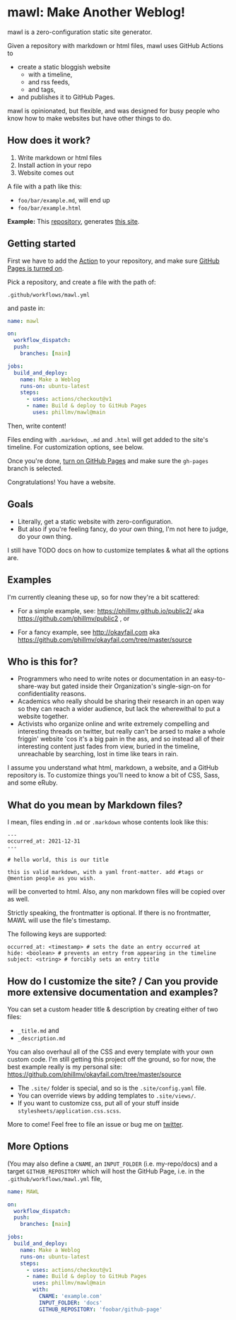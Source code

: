 # mawl: Make Another Weblog!

mawl is a zero-configuration static site generator.

Given a repository with markdown or html files, mawl uses GitHub Actions to 
- create a static bloggish website
  - with a timeline,
  - and rss feeds,
  - and tags,
- and publishes it to GitHub Pages.

mawl is opinionated, but flexible, and was designed for busy people who know how to make websites but have other things to do.

## How does it work?

1. Write markdown or html files
2. Install action in your repo
3. Website comes out

A file with a path like this:
- `foo/bar/example.md`, will end up 
- `foo/bar/example.html`

**Example:** This [repository](https://github.com/phillmv/public2), generates [this site](https://phillmv.github.io/public2/).

## Getting started

First we have to add the [Action](https://docs.github.com/en/actions) to your repository, and make sure [GitHub Pages is turned on](https://docs.github.com/en/pages/getting-started-with-github-pages/creating-a-github-pages-site#creating-your-site).

Pick a repository, and create a file with the path of:

`.github/workflows/mawl.yml`

and paste in:

```yaml
name: mawl

on:
  workflow_dispatch:
  push:
    branches: [main]

jobs:
  build_and_deploy:
    name: Make a Weblog
    runs-on: ubuntu-latest
    steps:
      - uses: actions/checkout@v1
      - name: Build & deploy to GitHub Pages
        uses: phillmv/mawl@main
```

Then, write content!

Files ending with `.markdown`, `.md` and `.html` will get added to the site's timeline. For customization options, see below.

Once you're done, [turn on GitHub Pages](https://docs.github.com/en/pages/getting-started-with-github-pages/creating-a-github-pages-site#creating-your-site) and make sure the `gh-pages` branch is selected.

Congratulations! You have a website.

## Goals

- Literally, get a static website with zero-configuration.
- But also if you're feeling fancy, do your own thing, I'm not here to judge, do your own thing. 

I still have TODO docs on how to customize templates & what all the options are.

## Examples

I'm currently cleaning these up, so for now they're a bit scattered:

- For a simple example, see: https://phillmv.github.io/public2/ aka https://github.com/phillmv/public2 , or

- For a fancy example, see http://okayfail.com aka https://github.com/phillmv/okayfail.com/tree/master/source


## Who is this for?

- Programmers who need to write notes or documentation in an easy-to-share-way but gated inside their Organization's single-sign-on for confidentiality reasons.
- Academics who really should be sharing their research in an open way so they can reach a wider audience, but lack the wherewithal to put a website together.
- Activists who organize online and write extremely compelling and interesting threads on twitter, but really can't be arsed to make a whole friggin' website 'cos it's a big pain in the ass, and so instead all of their interesting content just fades from view, buried in the timeline, unreachable by searching, lost in time like tears in rain.

I assume you understand what html, markdown, a website, and a GitHub repository is. To customize things you'll need to know a bit of CSS, Sass, and some eRuby.

## What do you mean by Markdown files?

I mean, files ending in `.md` or `.markdown` whose contents look like this:

```
---
occurred_at: 2021-12-31
---

# hello world, this is our title

this is valid markdown, with a yaml front-matter. add #tags or @mention people as you wish.
```

will be converted to html. Also, any non markdown files will be copied over as well.

Strictly speaking, the frontmatter is optional. If there is no frontmatter, MAWL will use the file's timestamp.

The following keys are supported:

```
occurred_at: <timestamp> # sets the date an entry occurred at
hide: <boolean> # prevents an entry from appearing in the timeline
subject: <string> # forcibly sets an entry title
```

## How do I customize the site? / Can you provide more extensive documentation and examples?

You can set a custom header title & description by creating either of two files:

- `_title.md` and
- `_description.md`

You can also overhaul all of the CSS and every template with your own custom code. I'm still getting this project off the ground, so for now, the best example really is my personal site: https://github.com/phillmv/okayfail.com/tree/master/source

- The `.site/` folder is special, and so is the `.site/config.yaml` file.
- You can override views by adding templates to `.site/views/`.
- If you want to customize css, put all of your stuff inside `stylesheets/application.css.scss`.

More to come! Feel free to file an issue or bug me on [twitter](https://twitter.com/phillmv).

## More Options

(You may also define a `CNAME`, an `INPUT_FOLDER` (i.e. my-repo/docs) and a target `GITHUB_REPOSITORY` which will host the GitHub Page, i.e. in the `.github/workflows/mawl.yml` file,

```yaml
name: MAWL

on:
  workflow_dispatch:
  push:
    branches: [main]

jobs:
  build_and_deploy:
    name: Make a Weblog
    runs-on: ubuntu-latest
    steps:
      - uses: actions/checkout@v1
      - name: Build & deploy to GitHub Pages
        uses: phillmv/mawl@main
        with:
          CNAME: 'example.com'
          INPUT_FOLDER: 'docs'
          GITHUB_REPOSITORY: 'foobar/github-page'
```

